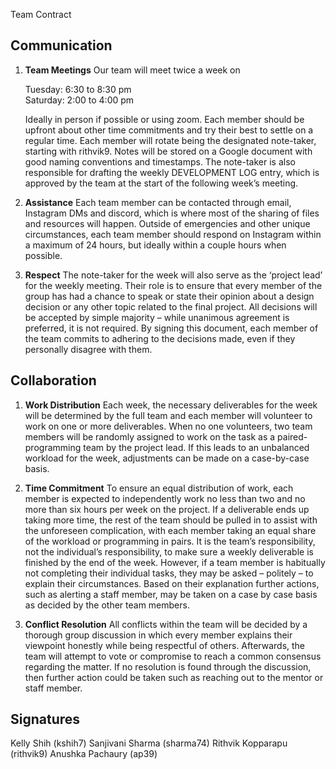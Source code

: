  Team Contract 

  

## Communication 

1. **Team Meetings** Our team will meet twice a week on 

   Tuesday: 6:30 to 8:30 pm  
   Saturday: 2:00 to 4:00 pm  

   Ideally in person if possible or using zoom. Each member should be upfront about other time commitments and try their best to settle on a regular time. Each member will          rotate being the designated note-taker, starting with rithvik9. Notes will be stored on a Google document with good naming conventions and timestamps. The note-taker is also 
   responsible for drafting the weekly DEVELOPMENT LOG entry, which is approved by the team at the start of the following week’s meeting. 

 

2. **Assistance** Each team member can be contacted through email, Instagram DMs and discord, which is where most of the sharing of files and resources will happen. Outside of 
emergencies and other unique circumstances, each team member should respond on Instagram within a maximum of 24 hours, but ideally within a couple hours when possible. 

  

3. **Respect** The note-taker for the week will also serve as the ‘project lead’ for the weekly meeting. Their role is to ensure that every member of the group has had a chance 
to speak or state their opinion about a design decision or any other topic related to the final project. All decisions will be accepted by simple majority – while unanimous 
agreement is preferred, it is not required. By signing this document, each member of the team commits to adhering to the decisions made, even if they personally disagree with 
them.   

  

## Collaboration 

  

1. **Work Distribution** Each week, the necessary deliverables for the week will be determined by the full team and each member will volunteer to work on one or more 
deliverables. When no one volunteers, two team members will be randomly assigned to work on the task as a paired-programming team by the project lead. If this leads to an 
unbalanced workload for the week, adjustments can be made on a case-by-case basis. 

  

2. **Time Commitment** To ensure an equal distribution of work, each member is expected to independently work no less than two and no more than six hours per week on the 
project. If a deliverable ends up taking more time, the rest of the team should be pulled in to assist with the unforeseen complication, with each member taking an equal share 
of the workload or programming in pairs. It is the team’s responsibility, not the individual’s responsibility, to make sure a weekly deliverable is finished by the end of the 
week. However, if a team member is habitually not completing their individual tasks, they may be asked – politely – to explain their circumstances. Based on their explanation 
further actions, such as alerting a staff member, may be taken on a case by case basis as decided by the other team members. 

  

3. **Conflict Resolution** All conflicts within the team will be decided by a thorough group discussion in which every member explains their viewpoint honestly while being 
respectful of others. Afterwards, the team will attempt to vote or compromise to reach a common consensus regarding the matter. If no resolution is found through the discussion,
then further action could be taken such as reaching out to the mentor or staff member. 

  

## Signatures 

Kelly Shih (kshih7) 
Sanjivani Sharma (sharma74)
Rithvik Kopparapu (rithvik9)
Anushka Pachaury (ap39)
 
